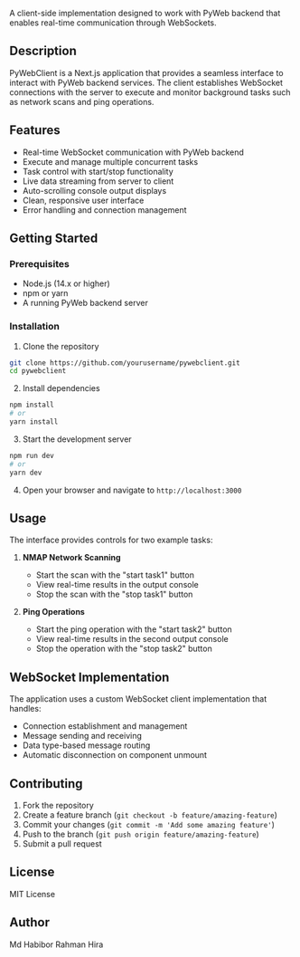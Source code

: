 A client-side implementation designed to work with PyWeb backend that enables real-time communication through WebSockets.

## Description

PyWebClient is a Next.js application that provides a seamless interface to interact with PyWeb backend services. The client establishes WebSocket connections with the server to execute and monitor background tasks such as network scans and ping operations.

## Features

- Real-time WebSocket communication with PyWeb backend
- Execute and manage multiple concurrent tasks
- Task control with start/stop functionality
- Live data streaming from server to client
- Auto-scrolling console output displays
- Clean, responsive user interface
- Error handling and connection management

## Getting Started

### Prerequisites

- Node.js (14.x or higher)
- npm or yarn
- A running PyWeb backend server

### Installation

1. Clone the repository
```bash
git clone https://github.com/yourusername/pywebclient.git
cd pywebclient
```

2. Install dependencies
```bash
npm install
# or
yarn install
```

3. Start the development server
```bash
npm run dev
# or
yarn dev
```

4. Open your browser and navigate to `http://localhost:3000`

## Usage

The interface provides controls for two example tasks:

1. **NMAP Network Scanning**
   - Start the scan with the "start task1" button
   - View real-time results in the output console
   - Stop the scan with the "stop task1" button

2. **Ping Operations**
   - Start the ping operation with the "start task2" button
   - View real-time results in the second output console
   - Stop the operation with the "stop task2" button

## WebSocket Implementation

The application uses a custom WebSocket client implementation that handles:
- Connection establishment and management
- Message sending and receiving
- Data type-based message routing
- Automatic disconnection on component unmount

## Contributing

1. Fork the repository
2. Create a feature branch (`git checkout -b feature/amazing-feature`)
3. Commit your changes (`git commit -m 'Add some amazing feature'`)
4. Push to the branch (`git push origin feature/amazing-feature`)
5. Submit a pull request

## License

MIT License

## Author

Md Habibor Rahman Hira